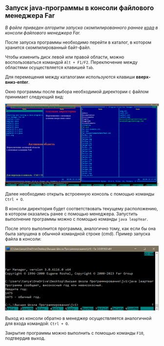 ## Запуск java-программы в консоли файлового менеджера Far

_В файле приведен алгоритм запуска скомпилированного раннее [кода](https://github.com/tatyana86/jv1/blob/main/Compiling%20and%20running%20a%20java%20program.md) в консоли файлового менеджера Far._

После запуска программы необходимо перейти в каталог, в котором хранится скомпилированный байт-файл.

Чтобы изменить диск левой или правой области, можно воспользоваться командой ```Alt + F1/F2```. Переключение между областями осуществляется клавишей ```Tab```.

Для перемещения между каталогами используются клавиши __вверх-вниз-enter__.

Окно программы после выбора необходимой директории с файлом принимает следующий вид:

![Окно программы](Far1.png)

Далее необходимо открыть встроенную консоль с помощью команды ```Ctrl + O```.

В консоли директория будет соответствовать текущему расположению, в котором оказались ранее с помощью менеджера. Запустить выполнение программы можно с помощью команды ```java leapYear```.

После этого выполнится программа, аналогично тому, как если бы она была запущена в обычной командной строке (cmd). Пример запуска файла в консоли:

![Запуск кода](Far2.png)

Выход из консоли обратно в менеджер осуществляется аналогичной для входа командой: ```Ctrl + O```.

Закрытие программы можно выполнить с помощью команды ```F10```, подтвердив выход.

